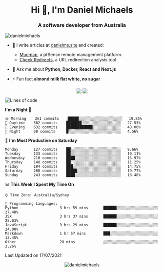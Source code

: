 <h1 align="center">Hi 👋, I'm Daniel Michaels</h1>
<h3 align="center">A software developer from Australia</h3>
<p align="left"> <img src="https://komarev.com/ghpvc/?username=danielmichaels" alt="danielmichaels" /> </p>

- 📝 I write articles at [danielms.site](https://danielms.site?ref=danielmichaels-github) and created:
    - [Mudmap](https://mudmap.io?ref=danielmichaels-github), a pfSense remote management platform.
    - [Check Redirects](https://www.check-redirects.com?ref=danielmichaels-github), a URL redirection analysis tool
- 💬 Ask me about **Python, Docker, React and Next.js**

- ⚡ Fun fact **almond milk flat white, no sugar**

<p align="center">
<a href="https://twitter.com/dansult" target="_blank"><img align="center" src="https://img.shields.io/badge/twitter-%231DA1F2.svg?&style=for-the-badge&logo=twitter&logoColor=white"></a>
<a href="https://linkedin.com/in/daniel-michaels" target="_blank"><img align="center" src="https://img.shields.io/badge/linkedin-%230077B5.svg?&style=for-the-badge&logo=linkedin&logoColor=white"></a>
</p>

<!--START_SECTION:waka-->
![Lines of code](https://img.shields.io/badge/From%20Hello%20World%20I%27ve%20Written-407833%20lines%20of%20code-blue)

**I'm a Night 🦉** 

```text
🌞 Morning    261 commits    █████░░░░░░░░░░░░░░░░░░░░   19.85% 
🌆 Daytime    362 commits    ███████░░░░░░░░░░░░░░░░░░   27.53% 
🌃 Evening    632 commits    ████████████░░░░░░░░░░░░░   48.06% 
🌙 Night      60 commits     █░░░░░░░░░░░░░░░░░░░░░░░░   4.56%

```
📅 **I'm Most Productive on Saturday** 

```text
Monday       127 commits    ██░░░░░░░░░░░░░░░░░░░░░░░   9.66% 
Tuesday      133 commits    ██░░░░░░░░░░░░░░░░░░░░░░░   10.11% 
Wednesday    210 commits    ████░░░░░░░░░░░░░░░░░░░░░   15.97% 
Thursday     148 commits    ██░░░░░░░░░░░░░░░░░░░░░░░   11.25% 
Friday       194 commits    ███░░░░░░░░░░░░░░░░░░░░░░   14.75% 
Saturday     260 commits    █████░░░░░░░░░░░░░░░░░░░░   19.77% 
Sunday       243 commits    ████░░░░░░░░░░░░░░░░░░░░░   18.48%

```


📊 **This Week I Spent My Time On** 

```text
⌚︎ Time Zone: Australia/Sydney

💬 Programming Languages: 
Python                   3 hrs 59 mins       ██████░░░░░░░░░░░░░░░░░░░   27.48% 
JSX                      3 hrs 37 mins       ██████░░░░░░░░░░░░░░░░░░░   25.03% 
JavaScript               3 hrs 29 mins       ██████░░░░░░░░░░░░░░░░░░░   24.08% 
Markdown                 1 hr 57 mins        ███░░░░░░░░░░░░░░░░░░░░░░   13.45% 
Other                    28 mins             ░░░░░░░░░░░░░░░░░░░░░░░░░   3.26%

```


 Last Updated on 17/07/2021
<!--END_SECTION:waka-->

<p align="center"> <img src="https://github-readme-stats.vercel.app/api?username=danielmichaels&show_icons=true" alt="danielmichaels" /> </p>

